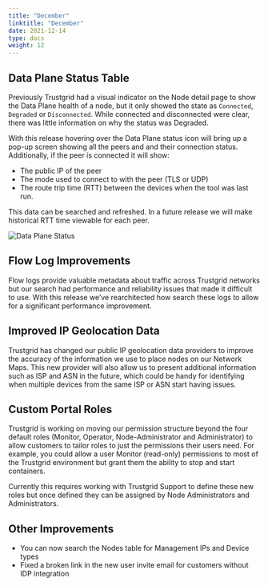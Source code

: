 ```yaml
---
title: "December"
linktitle: "December"
date: 2021-12-14
type: docs
weight: 12
---
```


## Data Plane Status Table
Previously Trustgrid had a visual indicator on the Node detail page to show the Data Plane health of a node, but it only showed the state as `Connected`, `Degraded` or `Disconnected`.  While connected and disconnected were clear, there was little information on why the status was Degraded. 

With this release hovering over the Data Plane status icon will bring up a pop-up screen showing all the peers and and their connection status.  Additionally, if the peer is connected it will show:

* The public IP of the peer
* The mode used to connect to with the peer (TLS or UDP)
* The route trip time (RTT) between the devices when the tool was last run.  

This data can be searched and refreshed.  In a future release we will make historical RTT time viewable for each peer. 

![Data Plane Status](data-plane-hover.png)

## Flow Log Improvements
Flow logs provide valuable metadata about traffic across Trustgrid networks but our search had performance and reliability issues that made it difficult to use.   With this release we’ve rearchitected how search these logs to allow for a significant performance improvement. 

## Improved IP Geolocation Data
Trustgrid has changed our public IP geolocation data providers to improve the accuracy of the information we use to place nodes on our Network Maps.  This new provider will also allow us to present additional information such as ISP and ASN in the future, which could be handy for identifying when multiple devices from the same ISP or ASN start having issues. 

## Custom Portal Roles
Trustgrid is working on moving our permission structure beyond the four default roles (Monitor, Operator, Node-Administrator and Administrator) to allow customers to tailor roles to just the permissions their users need. For example, you could allow a user Monitor (read-only) permissions to most of the Trustgrid environment but grant them the ability to stop and start containers.  

Currently this requires working with Trustgrid Support to define these new roles but once defined they can be assigned by Node Administrators and Administrators.

## Other Improvements
* You can now search the Nodes table for Management IPs and Device types
* Fixed a broken link in the new user invite email for customers without IDP integration

